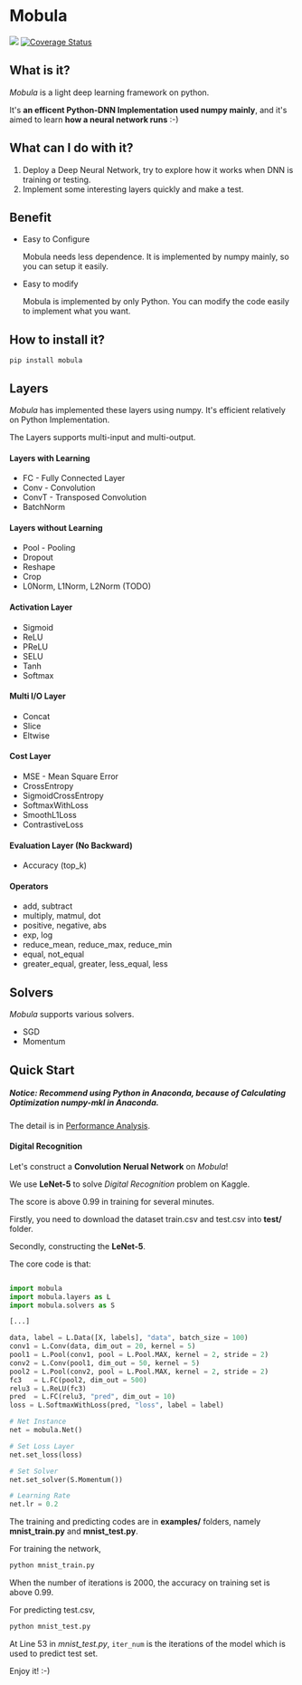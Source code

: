 # Mobula

[![](https://api.travis-ci.org/wkcn/mobula.svg?branch=master)](https://travis-ci.org/wkcn/mobula)
[![Coverage Status](https://coveralls.io/repos/github/wkcn/mobula/badge.svg?branch=master)](https://coveralls.io/github/wkcn/mobula?branch=master)

## What is it?
*Mobula* is a light deep learning framework on python.

It's **an efficent Python-DNN Implementation used numpy mainly**, and it's aimed to learn **how a neural network runs** :-)

## What can I do with it?
1. Deploy a Deep Neural Network, try to explore how it works when DNN is training or testing.
2. Implement some interesting layers quickly and make a test.

## Benefit

- Easy to Configure

    Mobula needs less dependence. It is implemented by numpy mainly, so you can setup it easily.

- Easy to modify

	Mobula is implemented by only Python. You can modify the code easily to implement what you want.

## How to install it?
```
pip install mobula
```

## Layers
*Mobula* has implemented these layers using numpy. It's efficient relatively on Python Implementation.

The Layers supports multi-input and multi-output.

#### Layers with Learning
- FC - Fully Connected Layer
- Conv - Convolution
- ConvT - Transposed Convolution
- BatchNorm
#### Layers without Learning
- Pool - Pooling
- Dropout
- Reshape
- Crop
- L0Norm, L1Norm, L2Norm (TODO)
#### Activation Layer
- Sigmoid
- ReLU
- PReLU
- SELU
- Tanh
- Softmax
#### Multi I/O Layer
- Concat
- Slice
- Eltwise
#### Cost Layer
- MSE - Mean Square Error
- CrossEntropy
- SigmoidCrossEntropy
- SoftmaxWithLoss 
- SmoothL1Loss
- ContrastiveLoss
#### Evaluation Layer (No Backward)
- Accuracy (top_k)
#### Operators
- add, subtract
- multiply, matmul, dot
- positive, negative, abs
- exp, log
- reduce_mean, reduce_max, reduce_min
- equal, not_equal
- greater_equal, greater, less_equal, less

## Solvers

*Mobula* supports various solvers.

- SGD
- Momentum

## Quick Start

##### Notice: Recommend using Python in Anaconda, because of **Calculating Optimization numpy-mkl** in Anaconda.

The detail is in [Performance Analysis](docs/performance.md).

#### Digital Recognition
Let's construct a **Convolution Nerual Network** on *Mobula*! 

We use **LeNet-5** to solve *Digital Recognition* problem on Kaggle.

The score is above 0.99 in training for several minutes.

Firstly, you need to download the dataset train.csv and test.csv into **test/** folder. 

Secondly, constructing the **LeNet-5**.

The core code is that:

```python

import mobula
import mobula.layers as L
import mobula.solvers as S

[...]

data, label = L.Data([X, labels], "data", batch_size = 100)
conv1 = L.Conv(data, dim_out = 20, kernel = 5)
pool1 = L.Pool(conv1, pool = L.Pool.MAX, kernel = 2, stride = 2)
conv2 = L.Conv(pool1, dim_out = 50, kernel = 5)
pool2 = L.Pool(conv2, pool = L.Pool.MAX, kernel = 2, stride = 2)
fc3   = L.FC(pool2, dim_out = 500)
relu3 = L.ReLU(fc3)
pred  = L.FC(relu3, "pred", dim_out = 10)
loss = L.SoftmaxWithLoss(pred, "loss", label = label)

# Net Instance
net = mobula.Net()

# Set Loss Layer
net.set_loss(loss)

# Set Solver
net.set_solver(S.Momentum())

# Learning Rate
net.lr = 0.2

```

The training and predicting codes are in **examples/** folders, namely **mnist_train.py** and **mnist_test.py**.

For training the network, 
```bash
python mnist_train.py
```

When the number of iterations is 2000, the accuracy on training set is above 0.99.

For predicting test.csv,  
```bash
python mnist_test.py
```

At Line 53 in *mnist_test.py*, `iter_num` is the iterations of the model which is used to predict test set. 

Enjoy it! :-)
